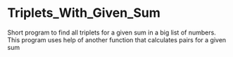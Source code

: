 # Triplets_With_Given_Sum
Short program to find all triplets for a given sum in a big list of numbers.
This program uses help of another function that calculates pairs for a given sum
